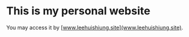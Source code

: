 # This is my personal website

You may access it by [www.leehuishiung.site](www.leehuishiung.site).
